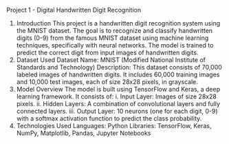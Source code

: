 Project 1 - Digital Handwritten Digit Recognition
1. Introduction
This project is a handwritten digit recognition system using the MNIST dataset. The goal is to recognize and classify handwritten digits (0-9) from the famous MNIST dataset using machine learning techniques, specifically with neural networks. The model is trained to predict the correct digit from input images of handwritten digits.
2. Dataset Used
Dataset Name: MNIST (Modified National Institute of Standards and Technology)
Description: This dataset consists of 70,000 labeled images of handwritten digits. It includes 60,000 training images and 10,000 test images, each of size 28x28 pixels, in grayscale.
3. Model Overview
The model is built using TensorFlow and Keras, a deep learning framework.
It consists of:
 i. Input Layer: Images of size 28x28 pixels.
 ii. Hidden Layers: A combination of convolutional layers and fully connected layers.
 iii. Output Layer: 10 neurons (one for each digit, 0-9) with a softmax activation function to predict the class probability.
4. Technologies Used
Languages: Python
Libraries:
TensorFlow,
Keras,
NumPy,
Matplotlib,
Pandas,
Jupyter Notebooks
